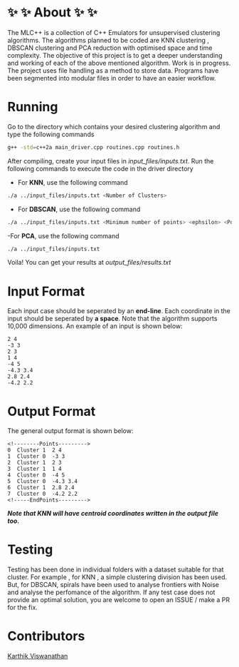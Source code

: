 
# :sparkles: :sparkles: About :sparkles: :sparkles:
The MLC++ is a collection of C++ Emulators for unsupervised clustering algorithms. The algorithms planned to be coded are KNN clustering , DBSCAN clustering and PCA reduction with optimised space and time complexity. The objective of this project is to get a deeper understanding and working of each of the above mentioned algorithm. Work is in progress. The project uses file handling as a method to store data. Programs have been segmented into modular files in order to have an easier workflow.

# Running
Go to the directory which contains your desired clustering algorithm and type the following commands
```bash
g++ -std=c++2a main_driver.cpp routines.cpp routines.h
```
After compiling, create your input files in <i>input_files/inputs.txt</i>. Run the following commands to execute the code in the driver directory

- For <b>KNN</b>, use the following command
```bash
./a ../input_files/inputs.txt <Number of Clusters>
```
- For <b>DBSCAN</b>, use the following command
```bash
./a ../input_files/inputs.txt <Minimum number of points> <ephsilon> <Point Cluster Comparator integer>
```
-For <b>PCA</b>, use the following command
```bash
./a ../input_files/inputs.txt 
```

Voila! You can get your results at <i>output_files/results.txt</i>

# Input Format
Each input case should be seperated by an <b>end-line</b>. Each coordinate in the input should be seperated by <b>a space</b>. Note that the algorithm supports 10,000 dimensions.
An example of an input is shown below:

```Input
2 4
-3 3
2 3
1 4
-4 5
-4.3 3.4
2.8 2.4
-4.2 2.2
```

# Output Format
The general output format is shown below:

 ```Output
<!--------Points--------->
0  Cluster 1  2 4 
1  Cluster 0  -3 3 
2  Cluster 1  2 3 
3  Cluster 1  1 4 
4  Cluster 0  -4 5 
5  Cluster 0  -4.3 3.4 
6  Cluster 1  2.8 2.4 
7  Cluster 0  -4.2 2.2 
<!-----EndPoints--------->
```

<b><i>Note that KNN will have centroid coordinates written in the output file too.</b></i>

# Testing 
Testing has been done in individual folders with a dataset suitable for that cluster. For example , for KNN , a simple clustering division has been used. But, for DBSCAN, spirals have been used to analyse frontiers with Noise and analyse the perfomance of the algorithm. If any test case does not provide an optimal solution, you are welcome to open an ISSUE / make a PR for the fix.

# Contributors

<a href="https://github.com/nickinack/">Karthik Viswanathan</a>


